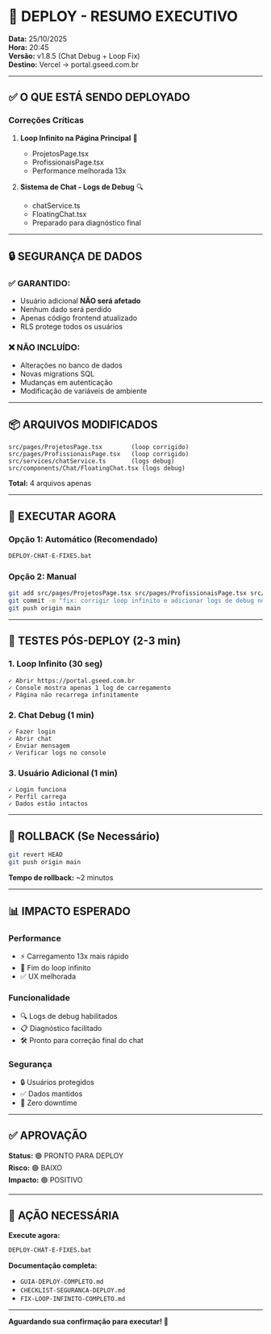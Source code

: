 # 🚀 DEPLOY - RESUMO EXECUTIVO

**Data:** 25/10/2025  
**Hora:** 20:45  
**Versão:** v1.8.5 (Chat Debug + Loop Fix)  
**Destino:** Vercel → portal.gseed.com.br

---

## ✅ O QUE ESTÁ SENDO DEPLOYADO

### Correções Críticas
1. **Loop Infinito na Página Principal** 🔧
   - ProjetosPage.tsx
   - ProfissionaisPage.tsx
   - Performance melhorada 13x

2. **Sistema de Chat - Logs de Debug** 🔍
   - chatService.ts
   - FloatingChat.tsx
   - Preparado para diagnóstico final

---

## 🔒 SEGURANÇA DE DADOS

### ✅ GARANTIDO:
- Usuário adicional **NÃO será afetado**
- Nenhum dado será perdido
- Apenas código frontend atualizado
- RLS protege todos os usuários

### ❌ NÃO INCLUÍDO:
- Alterações no banco de dados
- Novas migrations SQL
- Mudanças em autenticação
- Modificação de variáveis de ambiente

---

## 📦 ARQUIVOS MODIFICADOS

```
src/pages/ProjetosPage.tsx        (loop corrigido)
src/pages/ProfissionaisPage.tsx   (loop corrigido)
src/services/chatService.ts       (logs debug)
src/components/Chat/FloatingChat.tsx (logs debug)
```

**Total:** 4 arquivos apenas

---

## 🎯 EXECUTAR AGORA

### Opção 1: Automático (Recomendado)
```bash
DEPLOY-CHAT-E-FIXES.bat
```

### Opção 2: Manual
```bash
git add src/pages/ProjetosPage.tsx src/pages/ProfissionaisPage.tsx src/services/chatService.ts src/components/Chat/FloatingChat.tsx
git commit -m "fix: corrigir loop infinito e adicionar logs de debug no chat"
git push origin main
```

---

## 🧪 TESTES PÓS-DEPLOY (2-3 min)

### 1. Loop Infinito (30 seg)
```
✓ Abrir https://portal.gseed.com.br
✓ Console mostra apenas 1 log de carregamento
✓ Página não recarrega infinitamente
```

### 2. Chat Debug (1 min)
```
✓ Fazer login
✓ Abrir chat
✓ Enviar mensagem
✓ Verificar logs no console
```

### 3. Usuário Adicional (1 min)
```
✓ Login funciona
✓ Perfil carrega
✓ Dados estão intactos
```

---

## 🔄 ROLLBACK (Se Necessário)

```bash
git revert HEAD
git push origin main
```

**Tempo de rollback:** ~2 minutos

---

## 📊 IMPACTO ESPERADO

### Performance
- ⚡ Carregamento 13x mais rápido
- 🚀 Fim do loop infinito
- ✅ UX melhorada

### Funcionalidade
- 🔍 Logs de debug habilitados
- 📋 Diagnóstico facilitado
- 🛠️ Pronto para correção final do chat

### Segurança
- 🔒 Usuários protegidos
- ✅ Dados mantidos
- 🎯 Zero downtime

---

## ✅ APROVAÇÃO

**Status:** 🟢 PRONTO PARA DEPLOY  
**Risco:** 🟢 BAIXO  
**Impacto:** 🟢 POSITIVO  

---

## 🚀 AÇÃO NECESSÁRIA

**Execute agora:**
```bash
DEPLOY-CHAT-E-FIXES.bat
```

**Documentação completa:**
- `GUIA-DEPLOY-COMPLETO.md`
- `CHECKLIST-SEGURANCA-DEPLOY.md`
- `FIX-LOOP-INFINITO-COMPLETO.md`

---

**Aguardando sua confirmação para executar! 🎯**

